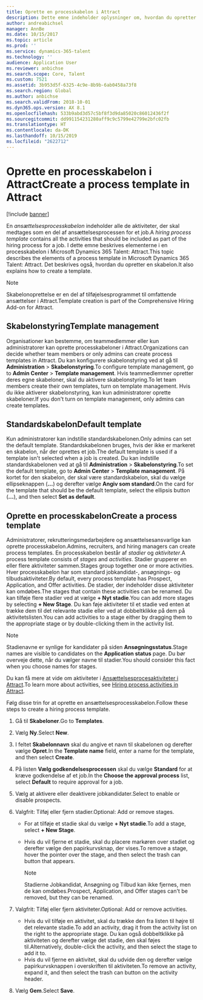 ```yaml
---
title: Oprette en processkabelon i Attract
description: Dette emne indeholder oplysninger om, hvordan du opretter en processkabelon i Attract.
author: andreabichsel
manager: AnnBe
ms.date: 10/15/2017
ms.topic: article
ms.prod: ''
ms.service: dynamics-365-talent
ms.technology: ''
audience: Application User
ms.reviewer: anbichse
ms.search.scope: Core, Talent
ms.custom: 7521
ms.assetid: 3b953d5f-6325-4c9e-8b9b-6ab0458a73f8
ms.search.region: Global
ms.author: anbichse
ms.search.validFrom: 2018-10-01
ms.dyn365.ops.version: AX 8.1
ms.openlocfilehash: 533b9abd3d57c5bf8f3d9da85020c86012436f2f
ms.sourcegitcommit: dd991154231280aff9c9c5799e42799e2bfc02fb
ms.translationtype: HT
ms.contentlocale: da-DK
ms.lasthandoff: 10/15/2019
ms.locfileid: "2622712"
---
```

# <a name="create-a-process-template-in-attract"></a><span data-ttu-id="dcbf3-103">Oprette en processkabelon i Attract</span><span class="sxs-lookup"><span data-stu-id="dcbf3-103">Create a process template in Attract</span></span>

[!include [banner](includes/banner.md)]

<span data-ttu-id="dcbf3-104">En *ansættelsesprocesskabelon* indeholder alle de aktiviteter, der skal medtages som en del af ansættelsesprocessen for et job.</span><span class="sxs-lookup"><span data-stu-id="dcbf3-104">A *hiring process template* contains all the activities that should be included as part of the hiring process for a job.</span></span> <span data-ttu-id="dcbf3-105">I dette emne beskrives elementerne i en processkabelon i Microsoft Dynamics 365 Talent: Attract.</span><span class="sxs-lookup"><span data-stu-id="dcbf3-105">This topic describes the elements of a process template in Microsoft Dynamics 365 Talent: Attract.</span></span> <span data-ttu-id="dcbf3-106">Det beskrives også, hvordan du opretter en skabelon.</span><span class="sxs-lookup"><span data-stu-id="dcbf3-106">It also explains how to create a template.</span></span>

> [!NOTE]
> <span data-ttu-id="dcbf3-107">Skabelonoprettelse er en del af tilføjelsesprogrammet til omfattende ansættelser i Attract.</span><span class="sxs-lookup"><span data-stu-id="dcbf3-107">Template creation is part of the Comprehensive Hiring Add-on for Attract.</span></span>

## <a name="template-management"></a><span data-ttu-id="dcbf3-108">Skabelonstyring</span><span class="sxs-lookup"><span data-stu-id="dcbf3-108">Template management</span></span>

<span data-ttu-id="dcbf3-109">Organisationer kan bestemme, om teammedlemmer eller kun administratorer kan oprette processkabeloner i Attract.</span><span class="sxs-lookup"><span data-stu-id="dcbf3-109">Organizations can decide whether team members or only admins can create process templates in Attract.</span></span> <span data-ttu-id="dcbf3-110">Du kan konfigurere skabelonstyring ved at gå til **Administration** \> **Skabelonstyring**.</span><span class="sxs-lookup"><span data-stu-id="dcbf3-110">To configure template management, go to **Admin Center** \> **Template management**.</span></span> <span data-ttu-id="dcbf3-111">Hvis teammedlemmer opretter deres egne skabeloner, skal du aktivere skabelonstyring.</span><span class="sxs-lookup"><span data-stu-id="dcbf3-111">To let team members create their own templates, turn on template management.</span></span> <span data-ttu-id="dcbf3-112">Hvis du ikke aktiverer skabelonstyring, kan kun administratorer oprette skabeloner.</span><span class="sxs-lookup"><span data-stu-id="dcbf3-112">If you don't turn on template management, only admins can create templates.</span></span>

## <a name="default-template"></a><span data-ttu-id="dcbf3-113">Standardskabelon</span><span class="sxs-lookup"><span data-stu-id="dcbf3-113">Default template</span></span>

<span data-ttu-id="dcbf3-114">Kun administratorer kan indstille standardskabelonen.</span><span class="sxs-lookup"><span data-stu-id="dcbf3-114">Only admins can set the default template.</span></span> <span data-ttu-id="dcbf3-115">Standardskabelonen bruges, hvis der ikke er markeret en skabelon, når der oprettes et job.</span><span class="sxs-lookup"><span data-stu-id="dcbf3-115">The default template is used if a template isn't selected when a job is created.</span></span> <span data-ttu-id="dcbf3-116">Du kan indstille standardskabelonen ved at gå til **Administration** \> **Skabelonstyring**.</span><span class="sxs-lookup"><span data-stu-id="dcbf3-116">To set the default template, go to **Admin Center** \> **Template management**.</span></span> <span data-ttu-id="dcbf3-117">På kortet for den skabelon, der skal være standardskabelon, skal du vælge ellipseknappen (**...**) og derefter vælge **Angiv som standard**.</span><span class="sxs-lookup"><span data-stu-id="dcbf3-117">On the card for the template that should be the default template, select the ellipsis button (**...**), and then select **Set as default**.</span></span>

## <a name="create-a-process-template"></a><span data-ttu-id="dcbf3-118">Oprette en processkabelon</span><span class="sxs-lookup"><span data-stu-id="dcbf3-118">Create a process template</span></span>

<span data-ttu-id="dcbf3-119">Administratorer, rekrutteringsmedarbejdere og ansættelsesansvarlige kan oprette processkabelon.</span><span class="sxs-lookup"><span data-stu-id="dcbf3-119">Admins, recruiters, and hiring managers can create process templates.</span></span> <span data-ttu-id="dcbf3-120">En processkabelon består af *stadier* og *aktiviteter*.</span><span class="sxs-lookup"><span data-stu-id="dcbf3-120">A process template consists of *stages* and *activities*.</span></span> <span data-ttu-id="dcbf3-121">Stadier grupperer en eller flere aktiviteter sammen.</span><span class="sxs-lookup"><span data-stu-id="dcbf3-121">Stages group together one or more activities.</span></span> <span data-ttu-id="dcbf3-122">Hver processkabelon har som standard jobkandidat-, ansøgnings- og tilbudsaktiviteter.</span><span class="sxs-lookup"><span data-stu-id="dcbf3-122">By default, every process template has Prospect, Application, and Offer activities.</span></span> <span data-ttu-id="dcbf3-123">De stadier, der indeholder disse aktiviteter kan omdøbes.</span><span class="sxs-lookup"><span data-stu-id="dcbf3-123">The stages that contain these activities can be renamed.</span></span> <span data-ttu-id="dcbf3-124">Du kan tilføje flere stadier ved at vælge **+ Nyt stadie**.</span><span class="sxs-lookup"><span data-stu-id="dcbf3-124">You can add more stages by selecting **+ New Stage**.</span></span> <span data-ttu-id="dcbf3-125">Du kan føje aktiviteter til et stadie ved enten at trække dem til det relevante stadie eller ved at dobbeltklikke på dem på aktivitetslisten.</span><span class="sxs-lookup"><span data-stu-id="dcbf3-125">You can add activities to a stage either by dragging them to the appropriate stage or by double-clicking them in the activity list.</span></span>

> [!NOTE]
> <span data-ttu-id="dcbf3-126">Stadienavne er synlige for kandidater på siden **Ansøgningsstatus**.</span><span class="sxs-lookup"><span data-stu-id="dcbf3-126">Stage names are visible to candidates on the **Application status** page.</span></span> <span data-ttu-id="dcbf3-127">Du bør overveje dette, når du vælger navne til stadier.</span><span class="sxs-lookup"><span data-stu-id="dcbf3-127">You should consider this fact when you choose names for stages.</span></span>

<span data-ttu-id="dcbf3-128">Du kan få mere at vide om aktiviteter i [Ansættelsesprocesaktiviteter i Attract](./activities-attract.md).</span><span class="sxs-lookup"><span data-stu-id="dcbf3-128">To learn more about activities, see [Hiring process activities in Attract](./activities-attract.md).</span></span>

<span data-ttu-id="dcbf3-129">Følg disse trin for at oprette en ansættelsesprocesskabelon.</span><span class="sxs-lookup"><span data-stu-id="dcbf3-129">Follow these steps to create a hiring process template.</span></span>

1. <span data-ttu-id="dcbf3-130">Gå til **Skabeloner**.</span><span class="sxs-lookup"><span data-stu-id="dcbf3-130">Go to **Templates**.</span></span>
2. <span data-ttu-id="dcbf3-131">Vælg **Ny**.</span><span class="sxs-lookup"><span data-stu-id="dcbf3-131">Select **New**.</span></span>
3. <span data-ttu-id="dcbf3-132">I feltet **Skabelonnavn** skal du angive et navn til skabelonen og derefter vælge **Opret**.</span><span class="sxs-lookup"><span data-stu-id="dcbf3-132">In the **Template name** field, enter a name for the template, and then select **Create**.</span></span>
4. <span data-ttu-id="dcbf3-133">På listen **Vælg godkendelsesprocessen** skal du vælge **Standard** for at kræve godkendelse af et job.</span><span class="sxs-lookup"><span data-stu-id="dcbf3-133">In the **Choose the approval process** list, select **Default** to require approval for a job.</span></span>
5. <span data-ttu-id="dcbf3-134">Vælg at aktivere eller deaktivere jobkandidater.</span><span class="sxs-lookup"><span data-stu-id="dcbf3-134">Select to enable or disable prospects.</span></span>
6. <span data-ttu-id="dcbf3-135">Valgfrit: Tilføj eller fjern stadier.</span><span class="sxs-lookup"><span data-stu-id="dcbf3-135">Optional: Add or remove stages.</span></span>

    - <span data-ttu-id="dcbf3-136">For at tilføje et stadie skal du vælge **+ Nyt stadie**.</span><span class="sxs-lookup"><span data-stu-id="dcbf3-136">To add a stage, select **+ New Stage**.</span></span>
    - <span data-ttu-id="dcbf3-137">Hvis du vil fjerne et stadie, skal du placere markøren over stadiet og derefter vælge den papirkurvsknap, der vises.</span><span class="sxs-lookup"><span data-stu-id="dcbf3-137">To remove a stage, hover the pointer over the stage, and then select the trash can button that appears.</span></span>

        > [!NOTE]
        > <span data-ttu-id="dcbf3-138">Stadierne Jobkandidat, Ansøgning og Tilbud kan ikke fjernes, men de kan omdøbes.</span><span class="sxs-lookup"><span data-stu-id="dcbf3-138">Prospect, Application, and Offer stages can't be removed, but they can be renamed.</span></span>

7. <span data-ttu-id="dcbf3-139">Valgfrit: Tilføj eller fjern aktiviteter.</span><span class="sxs-lookup"><span data-stu-id="dcbf3-139">Optional: Add or remove activities.</span></span>

    - <span data-ttu-id="dcbf3-140">Hvis du vil tilføje en aktivitet, skal du trække den fra listen til højre til det relevante stadie.</span><span class="sxs-lookup"><span data-stu-id="dcbf3-140">To add an activity, drag it from the activity list on the right to the appropriate stage.</span></span> <span data-ttu-id="dcbf3-141">Du kan også dobbeltklikke på aktiviteten og derefter vælge det stadie, den skal føjes til.</span><span class="sxs-lookup"><span data-stu-id="dcbf3-141">Alternatively, double-click the activity, and then select the stage to add it to.</span></span>
    - <span data-ttu-id="dcbf3-142">Hvis du vil fjerne en aktivitet, skal du udvide den og derefter vælge papirkurvsknappen i overskriften til aktiviteten.</span><span class="sxs-lookup"><span data-stu-id="dcbf3-142">To remove an activity, expand it, and then select the trash can button on the activity header.</span></span>

8. <span data-ttu-id="dcbf3-143">Vælg **Gem**.</span><span class="sxs-lookup"><span data-stu-id="dcbf3-143">Select **Save**.</span></span>
